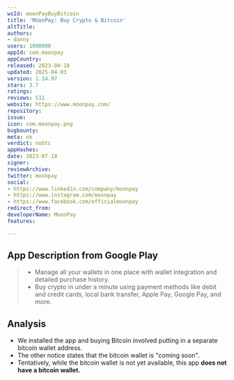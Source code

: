 ```yaml
---
wsId: moonPayBuyBitcoin
title: 'MoonPay: Buy Crypto & Bitcoin'
altTitle: 
authors:
- danny
users: 1000000
appId: com.moonpay
appCountry: 
released: 2023-04-18
updated: 2025-04-03
version: 1.14.97
stars: 3.7
ratings: 
reviews: 511
website: https://www.moonpay.com/
repository: 
issue: 
icon: com.moonpay.png
bugbounty: 
meta: ok
verdict: nobtc
appHashes: 
date: 2023-07-18
signer: 
reviewArchive: 
twitter: moonpay
social:
- https://www.linkedin.com/company/moonpay
- https://www.instagram.com/moonpay
- https://www.facebook.com/officialmoonpay
redirect_from: 
developerName: MoonPay
features: 

---
```


## App Description from Google Play

> - Manage all your wallets in one place with wallet integration and detailed purchase history.
> - Buy crypto in under a minute using payment methods like debit and credit cards, local bank transfer, Apple Pay, Google Pay, and more.

## Analysis

- We installed the app and buying Bitcoin involved putting in a separate bitcoin wallet address. 
- The other notice states that the bitcoin wallet is "coming soon". 
- Tentatively, while the bitcoin wallet is not yet available, this app **does not have a bitcoin wallet.**
